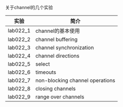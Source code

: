 关于channel的几个实验

|实验|简介|
|---|---|
|lab022_1|channel的基本使用|
|lab022_2|channel buffering|
|lab022_3|channel synchronization|
|lab022_4|channel directions|
|lab022_5|select|
|lab022_6|timeouts|
|lab022_7|non-blocking channel operations|
|lab022_8|closing channels|
|lab022_9|range over channels|